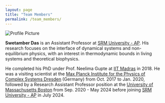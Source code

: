 ```yaml
---
layout: page
title: "Team Members"
permalink: /team_members/
---
```


<div class="profile-container">
    <img src="{{ site.baseurl }}/images/Das_Swet.jpg" alt="Profile Picture">
    <div class="profile-text">
        <p><strong>Swetamber Das</strong> is an Assistant Professor at <a href="https://www.srmist.edu.in/srm-university-ap" target="_blank">SRM University - AP</a>. His research 
        focuses on the interface of dynamical systems and non-equilibrium physics, 
        with an interest in thermodynamic bounds in living systems and theoretical biophysics.</p>
        <p>He completed his PhD under Prof. Neelima Gupte at <a href="https://www.iitm.ac.in/" target="_blank">IIT Madras</a> in 2018. He was a visiting scientist at the <a href="https://www.mpipks-dresden.mpg.de/en" target="_blank">Max Planck Institute for the Physics of Complex Systems Dresden</a> (Germany) from Oct. 2017 to Jan. 2020, followed by a Research Assistant Professor position at the <a href="https://www.umb.edu/" target="_blank">University of Massachusetts Boston</a> from Sep. 2020 - May 2024 before joining <a href="https://www.srmist.edu.in/srm-university-ap" target="_blank">SRM University - AP</a> in July 2024.</p>
    </div>
</div>
